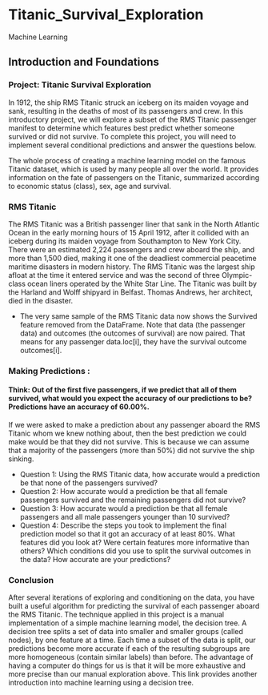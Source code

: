# Titanic_Survival_Exploration
Machine Learning

## Introduction and Foundations
### Project: Titanic Survival Exploration
In 1912, the ship RMS Titanic struck an iceberg on its maiden voyage and sank, resulting in the deaths of most of its passengers and crew. In this introductory project, we will explore a subset of the RMS Titanic passenger manifest to determine which features best predict whether someone survived or did not survive. To complete this project, you will need to implement several conditional predictions and answer the questions below. 

The whole process of creating a machine learning model on the famous Titanic dataset, which is used by many people all over the world. It provides information on the fate of passengers on the Titanic, summarized according to economic status (class), sex, age and survival.
### RMS Titanic
The RMS Titanic was a British passenger liner that sank in the North Atlantic Ocean in the early morning hours of 15 April 1912, after it collided with an iceberg during its maiden voyage from Southampton to New York City. There were an estimated 2,224 passengers and crew aboard the ship, and more than 1,500 died, making it one of the deadliest commercial peacetime maritime disasters in modern history. The RMS Titanic was the largest ship afloat at the time it entered service and was the second of three Olympic-class ocean liners operated by the White Star Line. The Titanic was built by the Harland and Wolff shipyard in Belfast. Thomas Andrews, her architect, died in the disaster.

* The very same sample of the RMS Titanic data now shows the Survived feature removed from the DataFrame. Note that data (the passenger data) and outcomes (the outcomes of survival) are now paired. That means for any passenger data.loc[i], they have the survival outcome outcomes[i].

### Making Predictions :

#### Think: Out of the first five passengers, if we predict that all of them survived, what would you expect the accuracy of our predictions to be? Predictions have an accuracy of 60.00%.

If we were asked to make a prediction about any passenger aboard the RMS Titanic whom we knew nothing about, then the best prediction we could make would be that they did not survive. This is because we can assume that a majority of the passengers (more than 50%) did not survive the ship sinking.

* Question 1: Using the RMS Titanic data, how accurate would a prediction be that none of the passengers survived?
* Question 2: How accurate would a prediction be that all female passengers survived and the remaining passengers did not survive?
* Question 3: How accurate would a prediction be that all female passengers and all male passengers younger than 10 survived?
* Question 4: Describe the steps you took to implement the final prediction model so that it got an accuracy of at least 80%. What features did you look at? Were certain features more informative than others? Which conditions did you use to split the survival outcomes in the data? How accurate are your predictions?

### Conclusion
After several iterations of exploring and conditioning on the data, you have built a useful algorithm for predicting the survival of each passenger aboard the RMS Titanic. The technique applied in this project is a manual implementation of a simple machine learning model, the decision tree. A decision tree splits a set of data into smaller and smaller groups (called nodes), by one feature at a time. Each time a subset of the data is split, our predictions become more accurate if each of the resulting subgroups are more homogeneous (contain similar labels) than before. The advantage of having a computer do things for us is that it will be more exhaustive and more precise than our manual exploration above. This link provides another introduction into machine learning using a decision tree.

